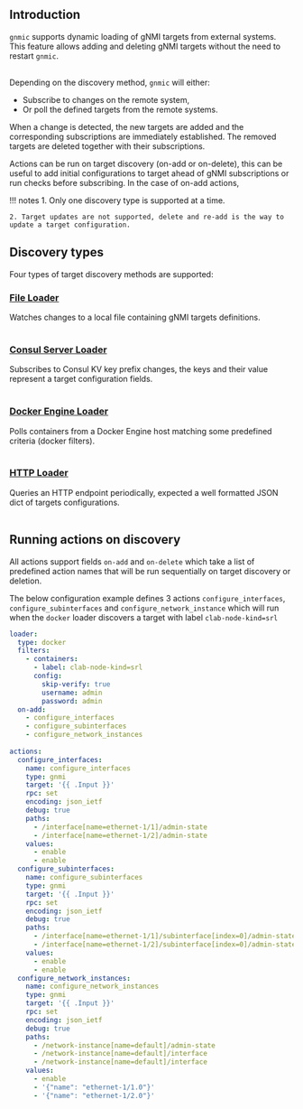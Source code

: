 ## Introduction

`gnmic` supports dynamic loading of gNMI targets from external systems.
This feature allows adding and deleting gNMI targets without the need to restart `gnmic`.

<div class="mxgraph" style="max-width:100%;border:1px solid transparent;margin:0 auto; display:block;" data-mxgraph="{&quot;page&quot;:0,&quot;zoom&quot;:1.4,&quot;highlight&quot;:&quot;#0000ff&quot;,&quot;nav&quot;:true,&quot;check-visible-state&quot;:true,&quot;resize&quot;:true,&quot;url&quot;:&quot;https://raw.githubusercontent.com/openconfig/gnmic/diagrams/diagrams/target_discovery.drawio&quot;}"></div>

<script type="text/javascript" src="https://cdn.jsdelivr.net/gh/hellt/drawio-js@main/embed2.js?&fetch=https%3A%2F%2Fraw.githubusercontent.com%2Fkarimra%2Fgnmic%2Fdiagrams%2Ftarget_discovery.drawio" async></script>

Depending on the discovery method, `gnmic` will either:

- Subscribe to changes on the remote system,
- Or poll the defined targets from the remote systems.
  
When a change is detected, the new targets are added and the corresponding subscriptions are immediately established.
The removed targets are deleted together with their subscriptions.

Actions can be run on target discovery (on-add or on-delete), this can be useful to add initial configurations to target ahead of gNMI subscriptions or run checks before subscribing.
In the case of on-add actions,

!!! notes
    1. Only one discovery type is supported at a time.

    2. Target updates are not supported, delete and re-add is the way to update a target configuration.

## Discovery types

Four types of target discovery methods are supported:

### [File Loader](./file_discovery.md)

Watches changes to a local file containing gNMI targets definitions.

<div class="mxgraph" style="max-width:100%;border:1px solid transparent;margin:0 auto; display:block;" data-mxgraph="{&quot;page&quot;:1,&quot;zoom&quot;:1.4,&quot;highlight&quot;:&quot;#0000ff&quot;,&quot;nav&quot;:true,&quot;check-visible-state&quot;:true,&quot;resize&quot;:true,&quot;url&quot;:&quot;https://raw.githubusercontent.com/openconfig/gnmic/diagrams/diagrams/target_discovery.drawio&quot;}"></div>

<script type="text/javascript" src="https://cdn.jsdelivr.net/gh/hellt/drawio-js@main/embed2.js?&fetch=https%3A%2F%2Fraw.githubusercontent.com%2Fkarimra%2Fgnmic%2Fdiagrams%2Ftarget_discovery.drawio" async></script>

### [Consul Server Loader](./consul_discovery.md)

Subscribes to Consul KV key prefix changes, the keys and their value represent a target configuration fields.

<div class="mxgraph" style="max-width:100%;border:1px solid transparent;margin:0 auto; display:block;" data-mxgraph="{&quot;page&quot;:2,&quot;zoom&quot;:1.4,&quot;highlight&quot;:&quot;#0000ff&quot;,&quot;nav&quot;:true,&quot;check-visible-state&quot;:true,&quot;resize&quot;:true,&quot;url&quot;:&quot;https://raw.githubusercontent.com/openconfig/gnmic/diagrams/diagrams/target_discovery.drawio&quot;}"></div>

<script type="text/javascript" src="https://cdn.jsdelivr.net/gh/hellt/drawio-js@main/embed2.js?&fetch=https%3A%2F%2Fraw.githubusercontent.com%2Fkarimra%2Fgnmic%2Fdiagrams%2Ftarget_discovery.drawio" async></script>

### [Docker Engine Loader](./docker_discovery.md)

Polls containers from a Docker Engine host matching some predefined criteria (docker filters).

<div class="mxgraph" style="max-width:100%;border:1px solid transparent;margin:0 auto; display:block;" data-mxgraph="{&quot;page&quot;:3,&quot;zoom&quot;:1.4,&quot;highlight&quot;:&quot;#0000ff&quot;,&quot;nav&quot;:true,&quot;check-visible-state&quot;:true,&quot;resize&quot;:true,&quot;url&quot;:&quot;https://raw.githubusercontent.com/openconfig/gnmic/diagrams/diagrams/target_discovery.drawio&quot;}"></div>

<script type="text/javascript" src="https://cdn.jsdelivr.net/gh/hellt/drawio-js@main/embed2.js?&fetch=https%3A%2F%2Fraw.githubusercontent.com%2Fkarimra%2Fgnmic%2Fdiagrams%2Ftarget_discovery.drawio" async></script>

### [HTTP Loader](./http_discovery.md)

Queries an HTTP endpoint periodically, expected a well formatted JSON dict of targets configurations.

<div class="mxgraph" style="max-width:100%;border:1px solid transparent;margin:0 auto; display:block;" data-mxgraph="{&quot;page&quot;:4,&quot;zoom&quot;:1.4,&quot;highlight&quot;:&quot;#0000ff&quot;,&quot;nav&quot;:true,&quot;check-visible-state&quot;:true,&quot;resize&quot;:true,&quot;url&quot;:&quot;https://raw.githubusercontent.com/openconfig/gnmic/diagrams/diagrams/target_discovery.drawio&quot;}"></div>

<script type="text/javascript" src="https://cdn.jsdelivr.net/gh/hellt/drawio-js@main/embed2.js?&fetch=https%3A%2F%2Fraw.githubusercontent.com%2Fkarimra%2Fgnmic%2Fdiagrams%2Ftarget_discovery.drawio" async></script>

## Running actions on discovery

All actions support fields `on-add` and `on-delete` which take a list of predefined action names that will be run sequentially on target discovery or deletion.

The below configuration example defines 3 actions `configure_interfaces`, `configure_subinterfaces` and `configure_network_instance` which will run when the `docker` loader discovers a target with label `clab-node-kind=srl`

``` yaml
loader:
  type: docker
  filters:
    - containers:
      - label: clab-node-kind=srl
      config:
        skip-verify: true
        username: admin
        password: admin
  on-add:
    - configure_interfaces
    - configure_subinterfaces
    - configure_network_instances
 
actions:
  configure_interfaces:
    name: configure_interfaces
    type: gnmi
    target: '{{ .Input }}'
    rpc: set
    encoding: json_ietf
    debug: true
    paths:
      - /interface[name=ethernet-1/1]/admin-state
      - /interface[name=ethernet-1/2]/admin-state 
    values:
      - enable
      - enable
  configure_subinterfaces:
    name: configure_subinterfaces
    type: gnmi
    target: '{{ .Input }}'
    rpc: set
    encoding: json_ietf
    debug: true
    paths:
      - /interface[name=ethernet-1/1]/subinterface[index=0]/admin-state
      - /interface[name=ethernet-1/2]/subinterface[index=0]/admin-state 
    values:
      - enable
      - enable
  configure_network_instances:
    name: configure_network_instances
    type: gnmi
    target: '{{ .Input }}'
    rpc: set
    encoding: json_ietf
    debug: true
    paths:
      - /network-instance[name=default]/admin-state
      - /network-instance[name=default]/interface
      - /network-instance[name=default]/interface
    values:
      - enable
      - '{"name": "ethernet-1/1.0"}'
      - '{"name": "ethernet-1/2.0"}'
```
